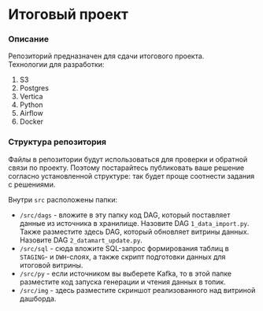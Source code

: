 # Итоговый проект

### Описание
Репозиторий предназначен для сдачи итогового проекта.  
Технологии для разработки:
1. S3
2. Postgres
3. Vertica
4. Python
5. Airflow
6. Docker

### Структура репозитория
Файлы в репозитории будут использоваться для проверки и обратной связи по проекту. Поэтому постарайтесь публиковать ваше решение согласно установленной структуре: так будет проще соотнести задания с решениями.

Внутри `src` расположены папки:
- `/src/dags` - вложите в эту папку код DAG, который поставляет данные из источника в хранилище. Назовите DAG `1_data_import.py`. Также разместите здесь DAG, который обновляет витрины данных. Назовите DAG `2_datamart_update.py`.
- `/src/sql` - сюда вложите SQL-запрос формирования таблиц в `STAGING`- и `DWH`-слоях, а также скрипт подготовки данных для итоговой витрины.
- `/src/py` - если источником вы выберете Kafka, то в этой папке разместите код запуска генерации и чтения данных в топик.
- `/src/img` - здесь разместите скриншот реализованного над витриной дашборда.
